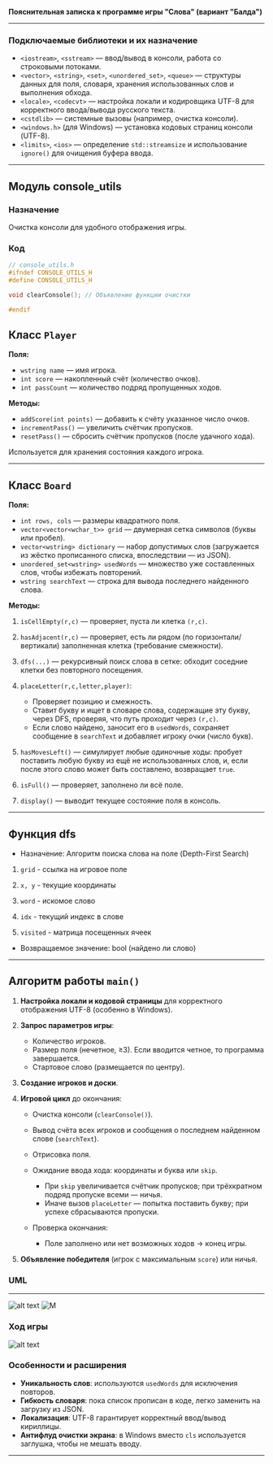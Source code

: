 **Пояснительная записка к программе игры "Слова" (вариант "Балда")**

---

### Подключаемые библиотеки и их назначение

* `<iostream>`, `<sstream>` — ввод/вывод в консоли, работа со строковыми потоками.
* `<vector>`, `<string>`, `<set>`, `<unordered_set>`, `<queue>` — структуры данных для поля, словаря, хранения использованных слов и выполнения обхода.
* `<locale>`, `<codecvt>` — настройка локали и кодировщика UTF-8 для корректного ввода/вывода русского текста.
* `<cstdlib>` — системные вызовы (например, очистка консоли).
* `<windows.h>` (для Windows) — установка кодовых страниц консоли (UTF-8).
* `<limits>`, `<ios>` — определение `std::streamsize` и использование `ignore()` для очищения буфера ввода.

---

## Модуль console_utils
### Назначение
Очистка консоли для удобного отображения игры.

### Код
```cpp
// console_utils.h
#ifndef CONSOLE_UTILS_H
#define CONSOLE_UTILS_H

void clearConsole(); // Объявление функции очистки

#endif
```

##  Класс `Player`

**Поля:**

* `wstring name` — имя игрока.
* `int score` — накопленный счёт (количество очков).
* `int passCount` — количество подряд пропущенных ходов.

**Методы:**

* `addScore(int points)` — добавить к счёту указанное число очков.
* `incrementPass()` — увеличить счётчик пропусков.
* `resetPass()` — сбросить счётчик пропусков (после удачного хода).

Используется для хранения состояния каждого игрока.

---

## Класс `Board`

**Поля:**

* `int rows, cols` — размеры квадратного поля.
* `vector<vector<wchar_t>> grid` — двумерная сетка символов (буквы или пробел).
* `vector<wstring> dictionary` — набор допустимых слов (загружается из жёстко прописанного списка, впоследствии — из JSON).
* `unordered_set<wstring> usedWords` — множество уже составленных слов, чтобы избежать повторений.
* `wstring searchText` — строка для вывода последнего найденного слова.

**Методы:**

1. `isCellEmpty(r,c)` — проверяет, пуста ли клетка `(r,c)`.
2. `hasAdjacent(r,c)` — проверяет, есть ли рядом (по горизонтали/вертикали) заполненная клетка (требование смежности).
3. `dfs(...)` — рекурсивный поиск слова в сетке: обходит соседние клетки без повторного посещения.
4. `placeLetter(r,c,letter,player)`:

   * Проверяет позицию и смежность.
   * Ставит букву и ищет в словаре слова, содержащие эту букву, через DFS, проверяя, что путь проходит через `(r,c)`.
   * Если слово найдено, заносит его в `usedWords`, сохраняет сообщение в `searchText` и добавляет игроку очки (число букв).
5. `hasMovesLeft()` — симулирует любые одиночные ходы: пробует поставить любую букву из ещё не использованных слов, и, если после этого слово может быть составлено, возвращает `true`.
6. `isFull()` — проверяет, заполнено ли всё поле.
7. `display()` — выводит текущее состояние поля в консоль.

---
## Функция dfs
* Назначение: Алгоритм поиска слова на поле (Depth-First Search)

1. `grid` - ссылка на игровое поле

2. `x, y` - текущие координаты

3. `word` - искомое слово

4. `idx` - текущий индекс в слове

5. `visited` - матрица посещенных ячеек

* Возвращаемое значение: bool (найдено ли слово)
---

## Алгоритм работы `main()`

1. **Настройка локали и кодовой страницы** для корректного отображения UTF-8 (особенно в Windows).
2. **Запрос параметров игры**:

   * Количество игроков.
   * Размер поля (нечетное, ≥3). Если вводится четное, то программа завершается.
   * Стартовое слово (размещается по центру).
3. **Создание игроков и доски**.
4. **Игровой цикл** до окончания:
   * Очистка консоли (`clearConsole()`).
   * Вывод счёта всех игроков и сообщения о последнем найденном слове (`searchText`).
   * Отрисовка поля.
   * Ожидание ввода хода: координаты и буква или `skip`.

     * При `skip` увеличивается счётчик пропусков; при трёхкратном подряд пропуске всеми — ничья.
     * Иначе вызов `placeLetter` — попытка поставить букву; при успехе сбрасываются пропуски.
   * Проверка окончания:

     * Поле заполнено или нет возможных ходов → конец игры.
5. **Объявление победителя** (игрок с максимальным `score`) или ничья.

### UML

---
![alt text](image.png)
![М](image2.png)

### Ход игры
![alt text](shema.png)
### Особенности и расширения

* **Уникальность слов**: используются `usedWords` для исключения повторов.
* **Гибкость словаря**: пока список прописан в коде, легко заменить на загрузку из JSON.
* **Локализация**: UTF-8 гарантирует корректный ввод/вывод кириллицы.
* **Антифлуд очистки экрана**: в Windows вместо `cls` используется заглушка, чтобы не мешать вводу.


---


